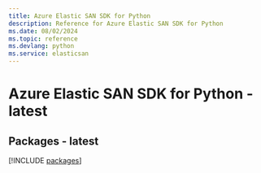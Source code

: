 ```yaml
---
title: Azure Elastic SAN SDK for Python
description: Reference for Azure Elastic SAN SDK for Python
ms.date: 08/02/2024
ms.topic: reference
ms.devlang: python
ms.service: elasticsan
---
```

# Azure Elastic SAN SDK for Python - latest
## Packages - latest
[!INCLUDE [packages](elastic-san-index.md)]